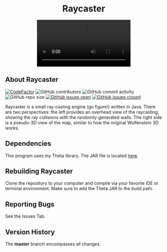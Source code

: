 <h1 align="center">Raycaster</h1>
<p align="center">
<video src="docs/raycaster.mp4" controls="controls" style="max-width: 730px;">
</video>
</p>

## About Raycaster

[![CodeFactor](https://www.codefactor.io/repository/github/joshuacrotts/Raycaster/badge)](https://www.codefactor.io/repository/github/joshuacrotts/Raycaster) ![GitHub contributors](https://img.shields.io/github/contributors/JoshuaCrotts/Raycaster) ![GitHub commit activity](https://img.shields.io/github/commit-activity/m/JoshuaCrotts/Raycaster) ![GitHub repo size](https://img.shields.io/github/repo-size/JoshuaCrotts/Raycaster) [![GitHub issues open](https://img.shields.io/github/issues/JoshuaCrotts/Raycaster)]()
[![GitHub issues closed](https://img.shields.io/github/issues-closed-raw/JoshuaCrotts/Raycaster)]()

Raycaster is a small ray-casting engine (go figure!) written in Java. There are two perspectives: the left provides an
overhead view of the raycasting, showing the ray collisions with the randomly-generated walls. The right side is a
pseudo-3D view of the map, similar to how the original Wolfenstein 3D works.

## Dependencies

This program uses my Theta library. The JAR file is
located [here](https://github.com/JoshuaCrotts/Theta/blob/master/lib/Theta.jar).

## Rebuilding Raycaster

Clone the repository to your computer and compile via your favorite IDE or terminal environment. Make sure to add the
Theta JAR to the build path.

## Reporting Bugs

See the Issues Tab.

## Version History

The **master** branch encompasses all changes.